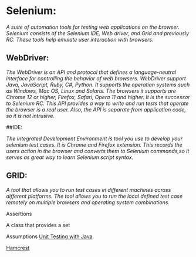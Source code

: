 # Selenium:

_A suite of automation tools for testing web applications on the browser. Selenium consists of the Selenium IDE, Web driver, and Grid and previously RC. These tools help emulate user interaction with browsers._

## WebDriver:

  _The WebDriver is an API and protocol that defines a language-neutral interface for controlling the behavior of web browsers. WebDriver support Java, JavaScript, Ruby, C#, Python. It supports the operation systems such as Windows, Mac OS, Linux and Solaris. The browsers it supports are Chrome 12 or higher, Firefox, Safari, Opera 11 and higher.  It is the successor to Selenium RC. This API provides a way to write and run tests that operate the browser is a real user. Also, the API is separate from application code, so it is not intrusive._

##IDE: 

  _The Integrated Development Environment is tool you use to develop your selenium test cases. It is Chrome and Firefox extension. This records the users action in the browser and converts them to Selenium commands,so it serves as great way to learn Selenium script syntax._

## GRID: 

  _A tool that allows you to run test cases in different machines across different platforms. The tool allows you to run the local defined test case remotely on multiple browsers and operating system combinations._


Assertions 

A class that provides a set 

Assumptions 
[Unit Testing with Java](https://stackabuse.com/unit-testing-in-java-with-junit-5/)

[Hamcrest](https://www.baeldung.com/java-junit-hamcrest-guide)